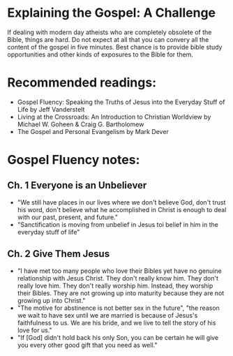 # Explaining the Gospel: A Challenge

If dealing with modern day atheists who are completely obsolete of the Bible, things are hard. Do not expect at all that you can convery all the content of the gospel in five minutes. Best chance is to provide bible study opportunities and other kinds of exposures to the Bible for them.

# Recommended readings:
- Gospel Fluency: Speaking the Truths of Jesus into the Everyday Stuff of Life by Jeff Vanderstelt
- Living at the Crossroads: An Introduction to Christian Worldview by Michael W. Goheen & Craig G. Bartholomew
- The Gospel and Personal Evangelism by Mark Dever

# Gospel Fluency notes:
## Ch. 1 Everyone is an Unbeliever
- "We still have places in our lives where we don't believe God, don't trust his word, don't believe what he accomplished in Christ is enough to deal with our past, present, and future."
- "Sanctification is moving from unbelief in Jesus toi belief in him in the everyday stuff of life"
## Ch. 2 Give Them Jesus
- "I have met too many people who love their Bibles yet have no genuine relationship with Jesus Christ. They don't really know him. They don't really love him. They don't really worship him. Instead, they worship their Bibles. They are not growing up into maturity because they are not growing up into Christ."
- "The motive for abstinence is not better sex in the future", "the reason we wait to have sex until we are married is because of Jesus's faithfulness to us. We are his bride, and we live to tell the story of his love for us."
- "If [God] didn't hold back his only Son, you can be certain he will give you every other good gift that you need as well."
